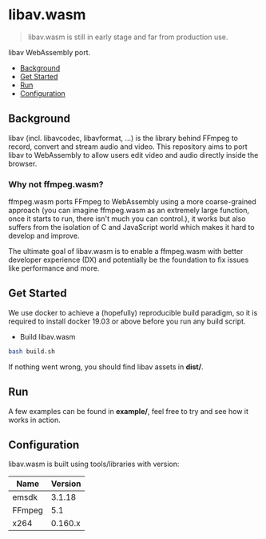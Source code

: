 # libav.wasm

> libav.wasm is still in early stage and far from production use.

libav WebAssembly port.

- [Background](#background)
- [Get Started](#get-started)
- [Run](#run)
- [Configuration](#configuration)

## Background

libav (incl. libavcodec, libavformat, …) is the library behind FFmpeg to
record, convert and stream audio and video. This repository aims to port
libav to WebAssembly to allow users edit video and audio directly inside
 the browser.

### Why not ffmpeg.wasm?

ffmpeg.wasm ports FFmpeg to WebAssembly using a more coarse-grained approach
(you can imagine ffmpeg.wasm as an extremely large function, once it starts to
 run, there isn't much you can control.), it works but also suffers from the
isolation of C and JavaScript world which makes it hard to develop and improve.

The ultimate goal of libav.wasm is to enable a ffmpeg.wasm with better developer
 experience (DX) and potentially be the foundation to fix issues like performance
 and more.

## Get Started

We use docker to achieve a (hopefully) reproducible build paradigm, so it is
required to install docker 19.03 or above before you run any build script.

- Build libav.wasm

```bash
bash build.sh
```

If nothing went wrong, you should find libav assets in **dist/**.

## Run

A few examples can be found in **example/**, feel free to try and see how
it works in action.

## Configuration

libav.wasm is built using tools/libraries with version:

| Name  | Version |
| ----- | ------- |
| emsdk | 3.1.18  |
| FFmpeg | 5.1  |
| x264 | 0.160.x  |

